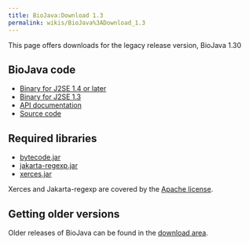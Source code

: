 ```yaml
---
title: BioJava:Download 1.3
permalink: wikis/BioJava%3ADownload_1.3
---
```


This page offers downloads for the legacy release version, BioJava 1.30

BioJava code
------------

-   [Binary for J2SE 1.4 or
    later](http://www.biojava.org/download/binaries/biojava-1.30-jdk14.jar)
-   [Binary for J2SE
    1.3](http://www.biojava.org/download/binaries/biojava-1.30-jdk13.jar)
-   [API
    documentation](http://www.biojava.org/download/docs/biojava-docs-1.30.tar.gz)
-   [Source
    code](http://www.biojava.org/download/source/biojava-1.30.tar.gz)

Required libraries
------------------

-   [bytecode.jar](http://www.biojava.org/download/binaries/bytecode-0.91.jar)
-   [jakarta-regexp.jar](http://www.biojava.org/download/binaries/jakarta-regexp.jar)
-   [xerces.jar](http://www.biojava.org/download/binaries/xerces.jar)

Xerces and Jakarta-regexp are covered by the [Apache
license](http://www.biojava.org/download/binaries/LICENCE.XERCES).

Getting older versions
----------------------

Older releases of BioJava can be found in the [download
area](http://www.biojava.org/download/).
